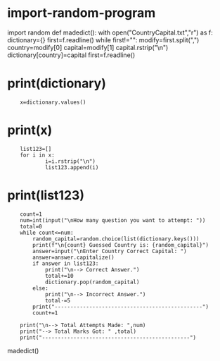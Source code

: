 # import-random-program
import random
def madedict():
    with open("CountryCapital.txt","r") as f:
        dictionary={}
        first=f.readline()
        while first!="":
            modify=first.split(",")
            country=modify[0]
            capital=modify[1]
            capital.rstrip("\n")
            dictionary[country]=capital
            first=f.readline()
#         print(dictionary)
        x=dictionary.values()
#         print(x)
        list123=[]
        for i in x:
                i=i.rstrip("\n")
                list123.append(i)
#         print(list123)
            
        count=1
        num=int(input("\nHow many question you want to attempt: "))
        total=0
        while count<=num:
            random_capital=random.choice(list(dictionary.keys()))
            print(f"\n{count} Guessed Country is: {random_capital}")
            answer=input("\nEnter Country Correct Capital: ")
            answer=answer.capitalize()
            if answer in list123:
                print("\n--> Correct Answer.")
                total+=10
                dictionary.pop(random_capital)
            else:
                print("\n--> Incorrect Answer.")
                total-=5
            print("-----------------------------------------------")
            count+=1
             
        print("\n--> Total Attempts Made: ",num)
        print("--> Total Marks Got: " ,total)
        print("-----------------------------------------------")

madedict()
